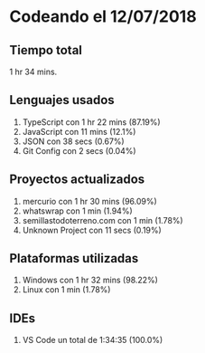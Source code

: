 # Codeando el 12/07/2018

## Tiempo total
1 hr 34 mins.

## Lenguajes usados
1. TypeScript con 1 hr 22 mins (87.19%)
1. JavaScript con 11 mins (12.1%)
1. JSON con 38 secs (0.67%)
1. Git Config con 2 secs (0.04%)

## Proyectos actualizados
1. mercurio con 1 hr 30 mins (96.09%)
1. whatswrap con 1 min (1.94%)
1. semillastodoterreno.com con 1 min (1.78%)
1. Unknown Project con 11 secs (0.19%)

## Plataformas utilizadas
1. Windows con 1 hr 32 mins (98.22%)
1. Linux con 1 min (1.78%)

## IDEs
1. VS Code un total de 1:34:35 (100.0%)
